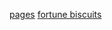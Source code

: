 <a href="https://marcioparaujo.github.io/rocketseat-challenges/README.md">pages</a>
<a href="https://marcioparaujo.github.io/rocketseat-challenges/biscoito-da-sorte/">fortune biscuits</a>

